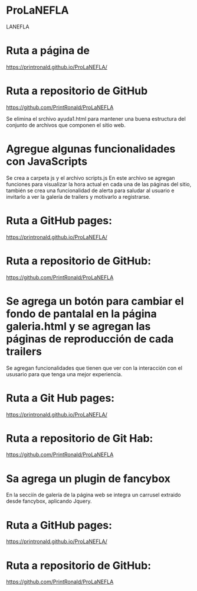 # ProLaNEFLA
 LANEFLA

# Ruta a página de 
https://printronald.github.io/ProLaNEFLA/

# Ruta a repositorio de GitHub
https://github.com/PrintRonald/ProLaNEFLA


Se elimina el srchivo ayuda1.html para mantener una buena estructura del conjunto de archivos que
componen el sitio web.

# Agregue algunas funcionalidades con JavaScripts

Se crea a carpeta js y el archivo scripts.js
En este archivo se agregan funciones para visualizar la hora actual en cada una de las páginas del sitio, también
se crea una funcionalidad de alerta para saludar al usuario e invitarlo a ver la galería de trailers y motivarlo a registrarse.

# Ruta a GitHub pages:
https://printronald.github.io/ProLaNEFLA/

# Ruta a repositorio de GitHub:
https://github.com/PrintRonald/ProLaNEFLA

# Se agrega un botón para cambiar el fondo de pantalal en la página galeria.html y se agregan las páginas de reproducción de cada trailers

Se agregan funcionalidades que tienen que ver con la interacción con el ususario para que tenga una mejor experiencia.

# Ruta a Git Hub pages:
https://printronald.github.io/ProLaNEFLA/


# Ruta a repositorio de Git Hab:
https://github.com/PrintRonald/ProLaNEFLA

# Sa agrega un plugin de fancybox 
En la secciín de galería de la página web se integra un carrusel extraido desde
fancybox, aplicando Jquery.

# Ruta a GitHub pages:
https://printronald.github.io/ProLaNEFLA/

# Ruta a repositorio de GitHub:
https://github.com/PrintRonald/ProLaNEFLA




